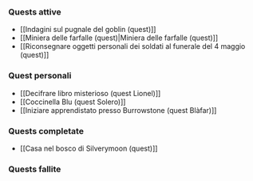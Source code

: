 
### Quests attive

- [[Indagini sul pugnale del goblin (quest)]]
- [[Miniera delle farfalle (quest)|Miniera delle farfalle (quest)]]
- [[Riconsegnare oggetti personali dei soldati al funerale del 4 maggio (quest)]]

### Quest personali

- [[Decifrare libro misterioso (quest Lionel)]]
- [[Coccinella Blu (quest Solero)]]
- [[Iniziare apprendistato presso Burrowstone (quest Blàfar)]]

### Quests completate

- [[Casa nel bosco di Silverymoon (quest)]]

### Quests fallite

